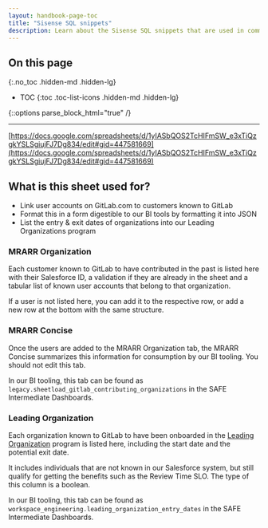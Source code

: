 ```yaml
---
layout: handbook-page-toc
title: "Sisense SQL snippets"
description: Learn about the Sisense SQL snippets that are used in community-related dashboards!
---
```


## On this page

{:.no_toc .hidden-md .hidden-lg}

- TOC
{:toc .toc-list-icons .hidden-md .hidden-lg}

{::options parse_block_html="true" /}

- - -

[https://docs.google.com/spreadsheets/d/1yIASbQOS2TcHIFmSW_e3xTiQzgkYSLSgiujFJ7Dg834/edit#gid=447581669](https://docs.google.com/spreadsheets/d/1yIASbQOS2TcHIFmSW_e3xTiQzgkYSLSgiujFJ7Dg834/edit#gid=447581669)

## What is this sheet used for?

- Link user accounts on GitLab.com to customers known to GitLab
- Format this in a form digestible to our BI tools by formatting it into JSON
- List the entry & exit dates of organizations into our Leading Organizations program

### MRARR Organization

Each customer known to GitLab to have contributed in the past is listed here with their Salesforce ID, a validation if they are already in the sheet and a tabular list of known user accounts that belong to that organization. 

If a user is not listed here, you can add it to the respective row, or add a new row at the bottom with the same structure.

### MRARR Concise

Once the users are added to the MRARR Organization tab, the MRARR Concise summarizes this information for consumption by our BI tooling. 
You should not edit this tab.

In our BI tooling, this tab can be found as `legacy.sheetload_gitlab_contributing_organizations` in the SAFE Intermediate Dashboards.

### Leading Organization

Each organization known to GitLab to have been onboarded in the [Leading Organization](/handbook/marketing/community-relations/leading-organizations/) program is listed here, including the start date and the potential exit date. 

It includes individuals that are not known in our Salesforce system, but still qualify for getting the benefits such as the Review Time SLO. The type of this column is a boolean.

In our BI tooling, this tab can be found as `workspace_engineering.leading_organization_entry_dates` in the SAFE Intermediate Dashboards.